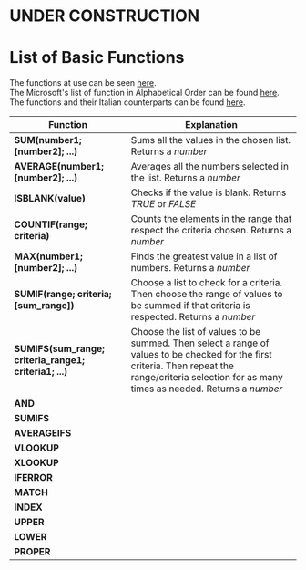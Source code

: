 # UNDER CONSTRUCTION

# List of Basic Functions

The functions at use can be seen [here](). <br>
The Microsoft's list of function in Alphabetical Order can be found [here](https://support.microsoft.com/en-us/office/excel-functions-alphabetical-b3944572-255d-4efb-bb96-c6d90033e188#bm4). <br>
The functions and their Italian counterparts can be found [here](https://www.valterborsato.it/Blog%20Posts/FUNZIONI_Excel_ITALIANO_e_INGLESEi.html).

| <b>Function<b> | <b>Explanation<b> |
|-|-|
| <b>SUM(number1;[number2]; ...)<b> | Sums all the values in the chosen list. Returns a _number_ |
| <b>AVERAGE(number1;[number2]; ...)<b> | Averages all the numbers selected in the list. Returns a _number_ |
| <b>ISBLANK(value)<b> | Checks if the value is blank. Returns _TRUE_ or _FALSE_ |
| <b>COUNTIF(range; criteria)<b> | Counts the elements in the range that respect the criteria chosen. Returns a _number_ |
| <b>MAX(number1;[number2]; ...)<b> | Finds the greatest value in a list of numbers. Returns a _number_ |
| <b>SUMIF(range; criteria; [sum_range])<b> | Choose a list to check for a criteria. Then choose the range of values to be summed if that criteria is respected. Returns a _number_ |
| <b>SUMIFS(sum_range; criteria_range1; criteria1; ...)<b> | Choose the list of values to be summed. Then select a range of values to be checked for the first criteria. Then repeat the range/criteria selection for as many times as needed. Returns a _number_ |
| <b>AND<b> | |
| <b>SUMIFS<b> | |
| <b>AVERAGEIFS<b> | |
| <b>VLOOKUP | |
| <b>XLOOKUP<b> | |
| <b>IFERROR<b> | |
| <b>MATCH<b> | |
| <b>INDEX<b> | |
| <b>UPPER<b> | |
| <b>LOWER<b> | |
| <b>PROPER<b> | |

